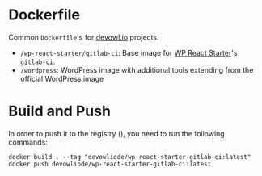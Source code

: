 # Dockerfile

Common `Dockerfile`'s for [devowl.io](https://devowl.io) projects.

- `/wp-react-starter/gitlab-ci`: Base image for [WP React Starter](https://github.com/devowlio/wp-react-starter/)'s [`gitlab-ci`](https://github.com/devowlio/wp-react-starter/tree/master/devops/docker/gitlab-ci).
- `/wordpress`: WordPress image with additional tools extending from the official WordPress image

# Build and Push

In order to push it to the registry (), you need to run the following commands:

```
docker build . --tag "devowliode/wp-react-starter-gitlab-ci:latest"
docker push devowliode/wp-react-starter-gitlab-ci:latest
```
